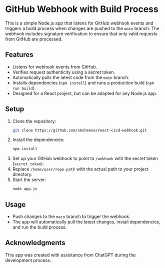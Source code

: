 # GitHub Webhook with Build Process

This is a simple Node.js app that listens for GitHub webhook events and triggers a build process when changes are pushed to the `main` branch. The webhook includes signature verification to ensure that only valid requests from GitHub are processed.

## Features
- Listens for webhook events from GitHub.
- Verifies request authenticity using a secret token.
- Automatically pulls the latest code from the `main` branch.
- Installs dependencies (`npm install`) and runs a production build (`npm run build`).
- Designed for a React project, but can be adapted for any Node.js app.

## Setup
1. Clone the repository:
   ```bash
   git clone https://github.com/smsheese/react-cicd-webhook.git
   ```
2. Install the dependencies:
   ```bash
   npm install
   ```
3. Set up your GitHub webhook to point to `/webhook` with the secret token (`secret_token`).
4. Replace `/home/user/repo-path` with the actual path to your project directory.
5. Start the server:
   ```bash
   node app.js
   ```

## Usage
- Push changes to the `main` branch to trigger the webhook.
- The app will automatically pull the latest changes, install dependencies, and run the build process.

## Acknowledgments
This app was created with assistance from ChatGPT during the development process.
